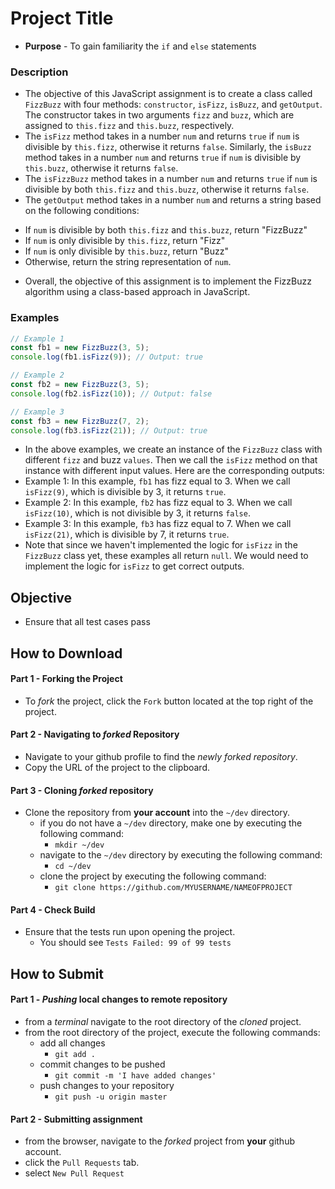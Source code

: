 # Project Title

* **Purpose** - To gain familiarity the `if` and `else` statements

### Description
 * The objective of this JavaScript assignment is to create a class called `FizzBuzz` with four methods: `constructor`, `isFizz`, `isBuzz`, and `getOutput`. The constructor takes in two arguments `fizz` and `buzz`, which are assigned to `this.fizz` and `this.buzz`, respectively. 
 * The `isFizz` method takes in a number `num` and returns `true` if `num` is divisible by `this.fizz`, otherwise it returns `false`. Similarly, the `isBuzz` method takes in a number `num` and returns `true` if `num` is divisible by `this.buzz`, otherwise it returns `false`. 
 * The `isFizzBuzz` method takes in a number `num` and returns `true` if `num` is divisible by both `this.fizz` and `this.buzz`, otherwise it returns `false`.
 * The `getOutput` method takes in a number `num` and returns a string based on the following conditions:
  - If `num` is divisible by both `this.fizz` and `this.buzz`, return "FizzBuzz"
  - If `num` is only divisible by `this.fizz`, return "Fizz"
  - If `num` is only divisible by `this.buzz`, return "Buzz"
  - Otherwise, return the string representation of `num`.
 * Overall, the objective of this assignment is to implement the FizzBuzz algorithm using a class-based approach in JavaScript.

### Examples

```javascript
// Example 1
const fb1 = new FizzBuzz(3, 5);
console.log(fb1.isFizz(9)); // Output: true

// Example 2
const fb2 = new FizzBuzz(3, 5);
console.log(fb2.isFizz(10)); // Output: false

// Example 3
const fb3 = new FizzBuzz(7, 2);
console.log(fb3.isFizz(21)); // Output: true
```

* In the above examples, we create an instance of the `FizzBuzz` class with different `fizz` and buzz `values`. Then we call the `isFizz` method on that instance with different input values. Here are the corresponding outputs:
 * Example 1: In this example, `fb1` has fizz equal to 3. When we call `isFizz(9)`, which is divisible by 3, it returns `true`.
 * Example 2: In this example, `fb2` has fizz equal to 3. When we call `isFizz(10)`, which is not divisible by 3, it returns `false`.
 * Example 3: In this example, `fb3` has fizz equal to 7. When we call `isFizz(21)`, which is divisible by 7, it returns `true`.
* Note that since we haven't implemented the logic for `isFizz` in the `FizzBuzz` class yet, these examples all return `null`. We would need to implement the logic for `isFizz` to get correct outputs.




## Objective
* Ensure that all test cases pass




## How to Download

#### Part 1 - Forking the Project
* To _fork_ the project, click the `Fork` button located at the top right of the project.


#### Part 2 - Navigating to _forked_ Repository
* Navigate to your github profile to find the _newly forked repository_.
* Copy the URL of the project to the clipboard.

#### Part 3 - Cloning _forked_ repository
* Clone the repository from **your account** into the `~/dev` directory.
  * if you do not have a `~/dev` directory, make one by executing the following command:
    * `mkdir ~/dev`
  * navigate to the `~/dev` directory by executing the following command:
    * `cd ~/dev`
  * clone the project by executing the following command:
    * `git clone https://github.com/MYUSERNAME/NAMEOFPROJECT`

#### Part 4 - Check Build
* Ensure that the tests run upon opening the project.
    * You should see `Tests Failed: 99 of 99 tests`







## How to Submit

#### Part 1 -  _Pushing_ local changes to remote repository
* from a _terminal_ navigate to the root directory of the _cloned_ project.
* from the root directory of the project, execute the following commands:
    * add all changes
      * `git add .`
    * commit changes to be pushed
      * `git commit -m 'I have added changes'`
    * push changes to your repository
      * `git push -u origin master`

#### Part 2 - Submitting assignment
* from the browser, navigate to the _forked_ project from **your** github account.
* click the `Pull Requests` tab.
* select `New Pull Request`
